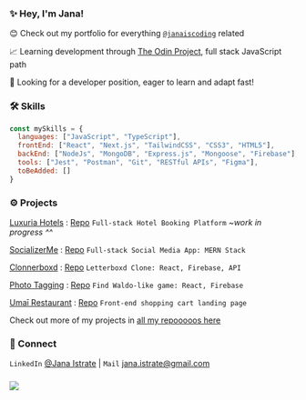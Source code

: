 ### ✨ Hey, I'm Jana!

😊 Check out my portfolio for everything [`@janaiscoding`](https://jana-istrate.vercel.app/) related 
 
📈 Learning development through [The Odin Project](theodinproject.com), full stack JavaScript path

👀 Looking for a developer position, eager to learn and adapt fast!

### 🛠  Skills

```javascript 
const mySkills = {
  languages: ["JavaScript", "TypeScript"],
  frontEnd: ["React", "Next.js", "TailwindCSS", "CSS3", "HTML5"],
  backEnd: ["NodeJs", "MongoDB", "Express.js", "Mongoose", "Firebase"],
  tools: ["Jest", "Postman", "Git", "RESTful APIs", "Figma"],
  toBeAdded: []
}
```

### ⚙️ Projects

[Luxuria Hotels](https://github.com/janaiscoding/luxuria-hotel) : [Repo](https://github.com/janaiscoding/luxuria-hotel) `Full-stack Hotel Booking Platform` *~work in progress ^^* 
 
[SocializerMe](https://socializerme.vercel.app/) : [Repo](https://github.com/janaiscoding/socializer) `Full-stack Social Media App: MERN Stack`
 
[Clonnerboxd](https://clonnerboxd.web.app/) : [Repo](https://github.com/janaiscoding/letterboxd-clone) `Letterboxd Clone: React, Firebase, API` 
 
[Photo Tagging](https://a-photo-tagging-app.web.app/) : [Repo](https://github.com/janaiscoding/photo-tagging-app) `Find Waldo-like game: React, Firebase` 
 
[Umaī Restaurant](https://umai-restaurant.web.app/) : [Repo](https://github.com/janaiscoding/shopping-cart) `Front-end shopping cart landing page`

Check out more of my projects in [all my repooooos here](https://github.com/janaiscoding?tab=repositories)

### 🔗 Connect
`LinkedIn` [@Jana Istrate](https://www.linkedin.com/in/jana-istrate/) | `Mail` [jana.istrate@gmail.com](mailto:jana.istrate@gmail.com) 


### 
![](https://komarev.com/ghpvc/?username=janaiscoding&style=for-the-badge)
